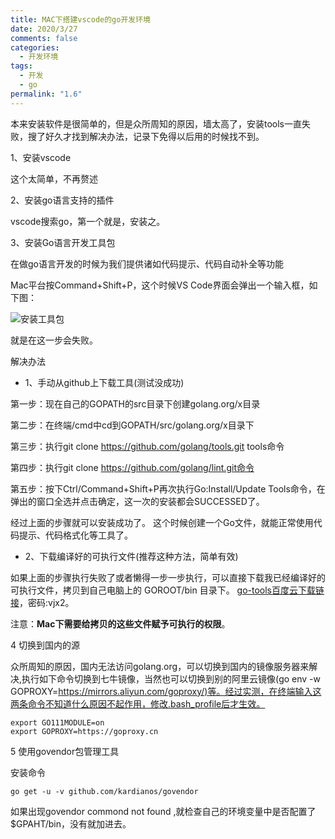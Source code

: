 ```yaml
---
title: MAC下搭建vscode的go开发环境
date: 2020/3/27
comments: false
categories:
  - 开发环境
tags:
  - 开发
  - go
permalink: "1.6"
---
```

本来安装软件是很简单的，但是众所周知的原因，墙太高了，安装tools一直失败，搜了好久才找到解决办法，记录下免得以后用的时候找不到。

1、安装vscode

这个太简单，不再赘述

2、安装go语言支持的插件

vscode搜索go，第一个就是，安装之。

3、安装Go语言开发工具包

在做go语言开发的时候为我们提供诸如代码提示、代码自动补全等功能

Mac平台按Command+Shift+P，这个时候VS Code界面会弹出一个输入框，如下图：

![安装工具包](https://pic.downk.cc/item/5e8b4f0c504f4bcb0460f8bf.jpg)

就是在这一步会失败。

解决办法

* 1、手动从github上下载工具(测试没成功)

第一步：现在自己的GOPATH的src目录下创建golang.org/x目录

第二步：在终端/cmd中cd到GOPATH/src/golang.org/x目录下

第三步：执行git clone https://github.com/golang/tools.git tools命令

第四步：执行git clone https://github.com/golang/lint.git命令

第五步：按下Ctrl/Command+Shift+P再次执行Go:Install/Update Tools命令，在弹出的窗口全选并点击确定，这一次的安装都会SUCCESSED了。

经过上面的步骤就可以安装成功了。 这个时候创建一个Go文件，就能正常使用代码提示、代码格式化等工具了。

* 2、下载编译好的可执行文件(推荐这种方法，简单有效)

如果上面的步骤执行失败了或者懒得一步一步执行，可以直接下载我已经编译好的可执行文件，拷贝到自己电脑上的 GOROOT/bin 目录下。 [go-tools百度云下载链接](https://pan.baidu.com/s/1Evs8r7fkHbDSl9Qrxbm-ew)，密码:vjx2。

注意：**Mac下需要给拷贝的这些文件赋予可执行的权限**。

4 切换到国内的源

众所周知的原因，国内无法访问golang.org，可以切换到国内的镜像服务器来解决,执行如下命令切换到七牛镜像，当然也可以切换到别的阿里云镜像(go env -w GOPROXY=<https://mirrors.aliyun.com/goproxy/)等。经过实测，在终端输入这两条命令不知道什么原因不起作用，修改.bash_profile后才生效。>

```shell
export GO111MODULE=on
export GOPROXY=https://goproxy.cn
```

5 使用govendor包管理工具

安装命令

```shell
go get -u -v github.com/kardianos/govendor
```

如果出现govendor commond not found ,就检查自己的环境变量中是否配置了$GPAHT/bin，没有就加进去。
